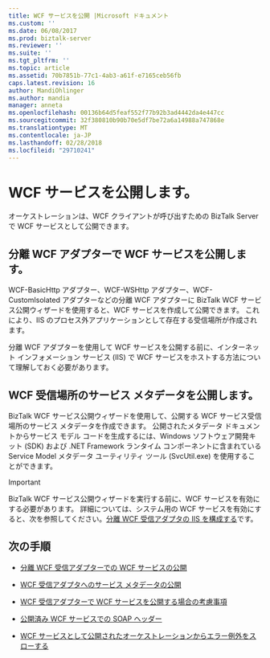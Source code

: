 ```yaml
---
title: WCF サービスを公開 |Microsoft ドキュメント
ms.custom: ''
ms.date: 06/08/2017
ms.prod: biztalk-server
ms.reviewer: ''
ms.suite: ''
ms.tgt_pltfrm: ''
ms.topic: article
ms.assetid: 70b7851b-77c1-4ab3-a61f-e7165ceb56fb
caps.latest.revision: 16
author: MandiOhlinger
ms.author: mandia
manager: anneta
ms.openlocfilehash: 00136b64d5feaf552f77b92b3ad4442da4e447cc
ms.sourcegitcommit: 32f380810b90b70e5df7be72a6a14988a747868e
ms.translationtype: MT
ms.contentlocale: ja-JP
ms.lasthandoff: 02/28/2018
ms.locfileid: "29710241"
---
```

# <a name="publish-wcf-services"></a>WCF サービスを公開します。
オーケストレーションは、WCF クライアントが呼び出すための BizTalk Server で WCF サービスとして公開できます。  
  
## <a name="publish-wcf-services-with-the-isolated-wcf-adapters"></a>分離 WCF アダプターで WCF サービスを公開します。 
  
 WCF-BasicHttp アダプター、WCF-WSHttp アダプター、WCF-CustomIsolated アダプターなどの分離 WCF アダプターに BizTalk WCF サービス公開ウィザードを使用すると、WCF サービスを作成して公開できます。 これにより、IIS のプロセス外アプリケーションとして存在する受信場所が作成されます。  
  
 分離 WCF アダプターを使用して WCF サービスを公開する前に、インターネット インフォメーション サービス (IIS) で WCF サービスをホストする方法について理解しておく必要があります。  
  
## <a name="publish-service-metadata-for-the-wcf-receive-locations"></a>WCF 受信場所のサービス メタデータを公開します。
  
 BizTalk WCF サービス公開ウィザードを使用して、公開する WCF サービス受信場所のサービス メタデータを作成できます。 公開されたメタデータ ドキュメントからサービス モデル コードを生成するには、Windows ソフトウェア開発キット (SDK) および .NET Framework ランタイム コンポーネントに含まれている Service Model メタデータ ユーティリティ ツール (SvcUtil.exe) を使用することができます。  
  
> [!IMPORTANT]
>  BizTalk WCF サービス公開ウィザードを実行する前に、WCF サービスを有効にする必要があります。 詳細については、システム用の WCF サービスを有効にすると、次を参照してください。[分離 WCF 受信アダプタの IIS を構成する](../core/configuring-iis-for-the-isolated-wcf-receive-adapters.md)です。  
  
## <a name="next-steps"></a>次の手順
  
-   [分離 WCF 受信アダプターでの WCF サービスの公開](../core/publishing-wcf-services-with-the-isolated-wcf-receive-adapters.md)  
  
-   [WCF 受信アダプタへのサービス メタデータの公開](../core/publishing-service-metadata-for-the-wcf-receive-adapters.md)  
  
-   [WCF 受信アダプターで WCF サービスを公開する場合の考慮事項](../core/considerations-when-publishing-wcf-services-with-the-wcf-receive-adapters.md)  
  
-   [公開済み WCF サービスでの SOAP ヘッダー](../core/soap-headers-with-published-wcf-services.md)  
  
-   [WCF サービスとして公開されたオーケストレーションからエラー例外をスローする](../core/how-to-throw-fault-exceptions-from-orchestrations-published-as-wcf-services.md)